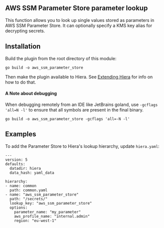 ## AWS SSM Parameter Store parameter lookup

This function allows you to look up single values stored as parameters in AWS SSM Parameter Store. It can optionally specify a KMS key alias for decrypting secrets.

## Installation
Build the plugin from the root directory of this module:
```
go build -o aws_ssm_parameter_store
```
Then make the plugin available to Hiera. See
[Extending Hiera](https://github.com/lyraproj/hiera#Extending-Hiera) for info on how to do that.

#### A Note about debugging
When debugging remotely from an IDE like JetBrains goland, use `-gcflags 'all=N -l'` to ensure that all symbols are present in the
final binary.
```
go build -o aws_ssm_parameter_store -gcflags 'all=-N -l'
```

## Examples
To add the Parameter Store to Hiera's lookup hierarchy, update `hiera.yaml`:

```
---
version: 5
defaults:
  datadir: hiera
  data_hash: yaml_data

hierarchy:
- name: common
  path: common.yaml
- name: "aws_ssm_parameter_store"
  path: "/secrets/"
  lookup_key: "aws_ssm_parameter_store"
  options:
    parameter_name: "my_parameter"
    aws_profile_name: "internal.admin"
    region: "eu-west-1"
```

